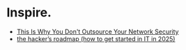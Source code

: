 # Inspire.
- [This Is Why You Don't Outsource Your Network Security](https://youtu.be/l1khQ3-9Xc4)
- [the hacker’s roadmap (how to get started in IT in 2025)](https://youtu.be/5xWnmUEi1Qw)
